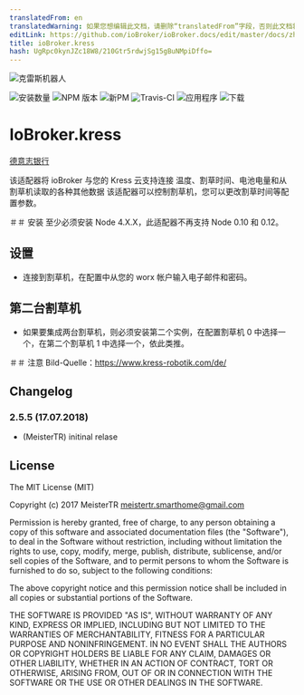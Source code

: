 ```yaml
---
translatedFrom: en
translatedWarning: 如果您想编辑此文档，请删除“translatedFrom”字段，否则此文档将再次自动翻译
editLink: https://github.com/ioBroker/ioBroker.docs/edit/master/docs/zh-cn/adapterref/iobroker.kress/README.md
title: ioBroker.kress
hash: UgRpc0kynJZc18W8/210Gtr5rdwjSg15gBuNMpiDffo=
---
```

![克雷斯机器人](../../../en/adapterref/iobroker.kress/admin/kress-2.png)

![安装数量](http://iobroker.live/badges/kress-stable.svg)
![NPM 版本](http://img.shields.io/npm/v/iobroker.kress.svg)
![新PM](https://nodei.co/npm/iobroker.kress.png?downloads=true)
![Travis-CI](https://api.travis-ci.org/MeisterTR/ioBroker.kress.svg?branch=master)
![应用程序](https://ci.appveyor.com/api/projects/status/github/MeisterTR/ioBroker.kress?branch=master&svg=true)
![下载](https://img.shields.io/npm/dm/iobroker.kress.svg)

# IoBroker.kress
[德意志银行](README_de.md)

该适配器将 ioBroker 与您的 Kress 云支持连接 温度、割草时间、电池电量和从割草机读取的各种其他数据 该适配器可以控制割草机，您可以更改割草时间等配置参数。

＃＃ 安装
至少必须安装 Node 4.X.X，此适配器不再支持 Node 0.10 和 0.12。

## 设置
- 连接到割草机，在配置中从您的 worx 帐户输入电子邮件和密码。

## 第二台割草机
- 如果要集成两台割草机，则必须安装第二个实例，在配置割草机 0 中选择一个，在第二个割草机 1 中选择一个，依此类推。

＃＃ 注意
Bild-Quelle：https://www.kress-robotik.com/de/

## Changelog
### 2.5.5 (17.07.2018)
* (MeisterTR) initinal relase

## License
The MIT License (MIT)

Copyright (c) 2017 MeisterTR <meistertr.smarthome@gmail.com>

Permission is hereby granted, free of charge, to any person obtaining a copy
of this software and associated documentation files (the "Software"), to deal
in the Software without restriction, including without limitation the rights
to use, copy, modify, merge, publish, distribute, sublicense, and/or sell
copies of the Software, and to permit persons to whom the Software is
furnished to do so, subject to the following conditions:

The above copyright notice and this permission notice shall be included in
all copies or substantial portions of the Software.

THE SOFTWARE IS PROVIDED "AS IS", WITHOUT WARRANTY OF ANY KIND, EXPRESS OR
IMPLIED, INCLUDING BUT NOT LIMITED TO THE WARRANTIES OF MERCHANTABILITY,
FITNESS FOR A PARTICULAR PURPOSE AND NONINFRINGEMENT. IN NO EVENT SHALL THE
AUTHORS OR COPYRIGHT HOLDERS BE LIABLE FOR ANY CLAIM, DAMAGES OR OTHER
LIABILITY, WHETHER IN AN ACTION OF CONTRACT, TORT OR OTHERWISE, ARISING FROM,
OUT OF OR IN CONNECTION WITH THE SOFTWARE OR THE USE OR OTHER DEALINGS IN
THE SOFTWARE.
